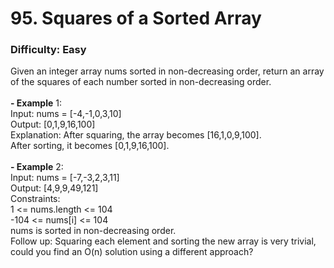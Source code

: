 # 95. Squares of a Sorted Array
### Difficulty: Easy
Given an integer array nums sorted in non-decreasing order, return an array of the squares of each number sorted in non-decreasing order. <br/>   <br/><b>- Example</b> 1: <br/> Input: nums = [-4,-1,0,3,10] <br/> Output: [0,1,9,16,100] <br/> Explanation: After squaring, the array becomes [16,1,0,9,100]. <br/> After sorting, it becomes [0,1,9,16,100]. <br/> <br/><b>- Example</b> 2: <br/> Input: nums = [-7,-3,2,3,11] <br/> Output: [4,9,9,49,121] <br/>   Constraints: <br/> 1 <= nums.length <= 104 <br/> -104 <= nums[i] <= 104 <br/> nums is sorted in non-decreasing order. <br/>   Follow up: Squaring each element and sorting the new array is very trivial, could you find an O(n) solution using a different approach?